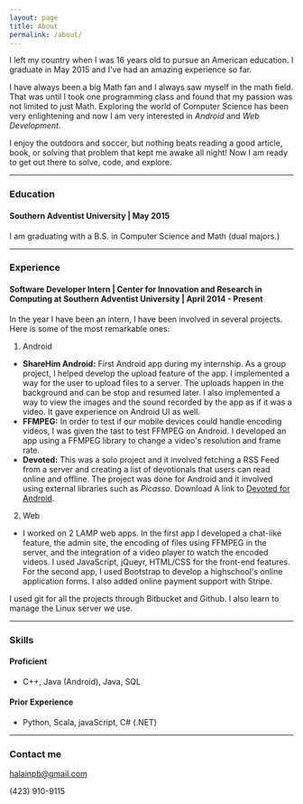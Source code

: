 ```yaml
---
layout: page
title: About
permalink: /about/
---
```


I left my country when I was 16 years old to pursue an American education. I graduate in May 2015 and I've had an amazing experience so far.

I have always been a big Math fan and I always saw myself in the math field. That was until I took one programming class and found that my passion was not limited to just Math. Exploring the world of Computer Science has been very enlightening and now I am very interested in _Android_ and _Web Development_.

I enjoy the outdoors and soccer, but nothing beats reading a good article, book, or solving that problem that kept me awake all night! Now I am ready to get out there to solve, code, and explore.

----

### Education

#### Southern Adventist University | May 2015
I am graduating with a B.S. in Computer Science and Math (dual majors.) 

----

### Experience
#### Software Developer Intern | Center for Innovation and Research in Computing at Southern Adventist University | April 2014 - Present
In the year I have been an intern, I have been involved in several projects. Here is some of the most remarkable ones:

1. Android
  * **ShareHim Android:** First Android app during my internship. As a group project, I helped develop the upload feature of the app. I implemented a way for the user to upload files to a server. The uploads happen in the background and can be stop and resumed later. I also implemented a way to view the images and the sound recorded by the app as if it was a video. It gave experience on Android UI as well. 
  *  **FFMPEG:** In order to test if our mobile devices could handle encoding videos, I was given the tast to test FFMPEG on Android. I developed an app using a FFMPEG library to change a video's resolution and frame rate.
  * **Devoted:** This was a solo project and it involved fetching a RSS Feed from a server and creating a list of devotionals that users can read online and offline. The project was done for Android and it involved using external libraries such as _Picasso_. Download A link to [Devoted for Android](https://play.google.com/store/apps/details?id=edu.southern.cs.circ.devoted).

2. Web
  * I worked on 2 LAMP web apps. In the first app I developed a chat-like feature, the admin site, the encoding of files using FFMPEG in the server, and the integration of a video player to watch the encoded videos. I used JavaScript, jQueyr, HTML/CSS for the front-end features.
  For the second app, I used Bootstrap to develop a highschool's online application forms. I also added online payment support with Stripe.

I used git for all the projects through Bitbucket and Github. I also learn to manage the Linux server we use.

----

### Skills
#### Proficient
* C++, Java (Android), Java, SQL

#### Prior Experience
* Python, Scala, javaScript, C# (.NET)

----

### Contact me

[halainpb@gmail.com](halainpb@gmail.com)

(423) 910-9115
